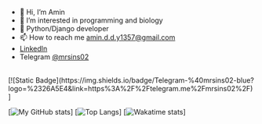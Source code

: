 - 👋 Hi, I’m Amin
- 👀 I’m interested in programming and biology
- 🌱 Python/Django developer
- 📫 How to reach me amin.d.d.y1357@gmail.com
- <a href="https://www.linkedin.com/in/amin-dehghan-dehnavi-69b620218/">LinkedIn</a>
- Telegram <a href="https://telegram.me/mrsins02/">@mrsins02</a>
<br>  
[![Static Badge](https://img.shields.io/badge/Telegram-%40mrsins02-blue?logo=%2326A5E4&link=https%3A%2F%2Ftelegram.me%2Fmrsins02%2F)]

<!---
mrsins02/mrsins02 is a ✨ special ✨ repository because its `README.md` (this file) appears on your GitHub profile.
You can click the Preview link to take a look at your changes.
--->
[![My GitHub stats](https://github-readme-stats.vercel.app/api?username=mrsins02&count_private=true&show_icons=true&theme=noctis_minimus)]
[![Top Langs](https://github-readme-stats.vercel.app/api/top-langs/?username=anuraghazra&layout=pie&theme=noctis_minimus)]
[![Wakatime stats](https://github-readme-stats.vercel.app/api/wakatime?username=mrsins02)]

